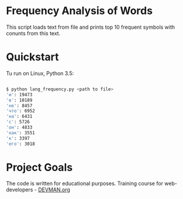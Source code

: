 # Frequency Analysis of Words

This script loads text from file and prints top 10 frequent symbols with conunts from this text.

# Quickstart

Tu run on Linux, Python 3.5:

```bash

$ python lang_frequency.py <path to file>
'и': 19473
'в': 10189
'не': 8457
'что': 6952
'на': 6431
'с': 5726
'он': 4833
'как': 3551
'к': 3397
'его': 3018
```

# Project Goals

The code is written for educational purposes. Training course for web-developers - [DEVMAN.org](https://devman.org)
